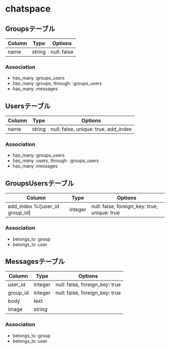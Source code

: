 # chatspace

## Groupsテーブル

|Column|Type|Options|
|------|----|-------|
|name|string|null: false|

### Association
- has_many :groups_users
- has_many :groups, through: :groups_users
- has_many :messages

## Usersテーブル

|Column|Type|Options|
|------|----|-------|
|name|string|null: false, unique: true, add_index|

### Association
- has_many :groups_users
- has_many :users, through: :groups_users
- has_many :messages

## GroupsUsersテーブル

|Column|Type|Options|
|------|----|-------|
|add_index %i[user_id group_id]|integer|null: false, foreign_key: true, unique: true|

### Association
- belongs_to :group
- belongs_to :user

## Messagesテーブル

|Column|Type|Options|
|------|----|-------|
|user_id|integer|null: false, foreign_key: true|
|group_id|integer|null: false, foreign_key: true|
|body|text||
|image|string||

### Association
- belongs_to :group
- belongs_to :user
